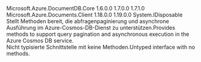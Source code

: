 <Type Name="IDocumentQuery" FullName="Microsoft.Azure.Documents.Linq.IDocumentQuery">
  <TypeSignature Language="C#" Value="public interface IDocumentQuery : IDisposable" />
  <TypeSignature Language="ILAsm" Value=".class public interface auto ansi abstract IDocumentQuery implements class System.IDisposable" />
  <TypeSignature Language="DocId" Value="T:Microsoft.Azure.Documents.Linq.IDocumentQuery" />
  <TypeSignature Language="VB.NET" Value="Public Interface IDocumentQuery&#xA;Implements IDisposable" />
  <TypeSignature Language="F#" Value="type IDocumentQuery = interface&#xA;    interface IDisposable" />
  <AssemblyInfo>
    <AssemblyName>Microsoft.Azure.DocumentDB.Core</AssemblyName>
    <AssemblyVersion>1.6.0.0</AssemblyVersion>
    <AssemblyVersion>1.7.0.0</AssemblyVersion>
    <AssemblyVersion>1.7.1.0</AssemblyVersion>
  </AssemblyInfo>
  <AssemblyInfo>
    <AssemblyName>Microsoft.Azure.Documents.Client</AssemblyName>
    <AssemblyVersion>1.18.0.0</AssemblyVersion>
    <AssemblyVersion>1.19.0.0</AssemblyVersion>
  </AssemblyInfo>
  <Interfaces>
    <Interface>
      <InterfaceName>System.IDisposable</InterfaceName>
    </Interface>
  </Interfaces>
  <Docs>
    <summary>
            <span data-ttu-id="55f59-101">Stellt Methoden bereit, die abfragenpaginierung und asynchrone Ausführung im Azure-Cosmos-DB-Dienst zu unterstützen.</span><span class="sxs-lookup"><span data-stu-id="55f59-101">Provides methods to support query pagination and asynchronous execution in the Azure Cosmos DB service.</span></span>
            </summary>
    <remarks>
            <span data-ttu-id="55f59-102">Nicht typisierte Schnittstelle mit keine Methoden.</span><span class="sxs-lookup"><span data-stu-id="55f59-102">Untyped interface with no methods.</span></span>
            </remarks>
  </Docs>
  <Members />
</Type>